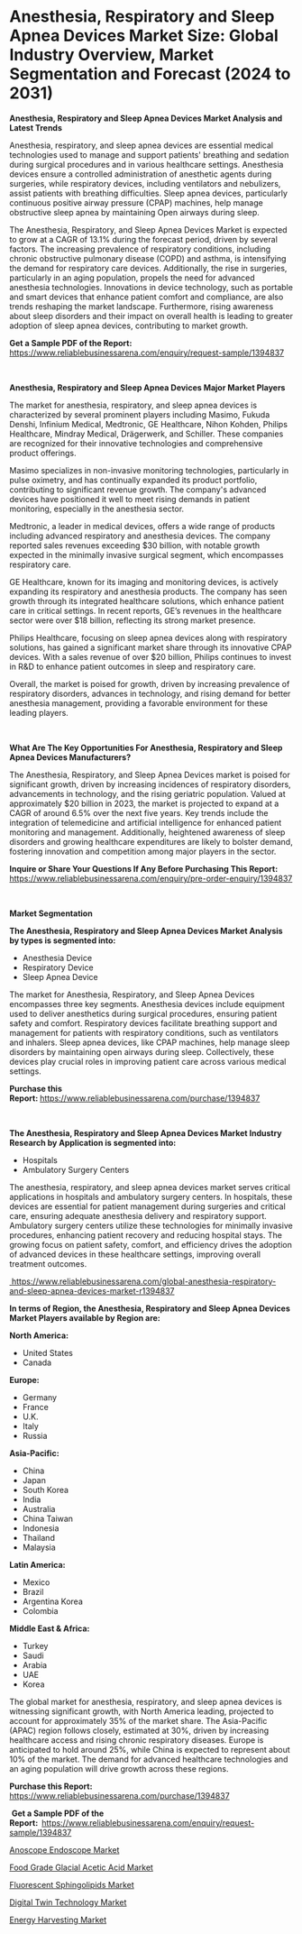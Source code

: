 <p><h1>Anesthesia, Respiratory and Sleep Apnea Devices Market Size: Global Industry Overview, Market Segmentation and Forecast (2024 to 2031)</h1></p><p><strong>Anesthesia, Respiratory and Sleep Apnea Devices Market Analysis and Latest Trends</strong></p>
<p><p>Anesthesia, respiratory, and sleep apnea devices are essential medical technologies used to manage and support patients' breathing and sedation during surgical procedures and in various healthcare settings. Anesthesia devices ensure a controlled administration of anesthetic agents during surgeries, while respiratory devices, including ventilators and nebulizers, assist patients with breathing difficulties. Sleep apnea devices, particularly continuous positive airway pressure (CPAP) machines, help manage obstructive sleep apnea by maintaining Open airways during sleep.</p><p>The Anesthesia, Respiratory, and Sleep Apnea Devices Market is expected to grow at a CAGR of 13.1% during the forecast period, driven by several factors. The increasing prevalence of respiratory conditions, including chronic obstructive pulmonary disease (COPD) and asthma, is intensifying the demand for respiratory care devices. Additionally, the rise in surgeries, particularly in an aging population, propels the need for advanced anesthesia technologies. Innovations in device technology, such as portable and smart devices that enhance patient comfort and compliance, are also trends reshaping the market landscape. Furthermore, rising awareness about sleep disorders and their impact on overall health is leading to greater adoption of sleep apnea devices, contributing to market growth.</p></p>
<p><strong>Get a Sample PDF of the Report:&nbsp;</strong> <a href="https://www.reliablebusinessarena.com/enquiry/request-sample/1394837">https://www.reliablebusinessarena.com/enquiry/request-sample/1394837</a></p>
<p>&nbsp;</p>
<p><strong>Anesthesia, Respiratory and Sleep Apnea Devices Major Market Players</strong></p>
<p><p>The market for anesthesia, respiratory, and sleep apnea devices is characterized by several prominent players including Masimo, Fukuda Denshi, Infinium Medical, Medtronic, GE Healthcare, Nihon Kohden, Philips Healthcare, Mindray Medical, Drägerwerk, and Schiller. These companies are recognized for their innovative technologies and comprehensive product offerings.</p><p>Masimo specializes in non-invasive monitoring technologies, particularly in pulse oximetry, and has continually expanded its product portfolio, contributing to significant revenue growth. The company's advanced devices have positioned it well to meet rising demands in patient monitoring, especially in the anesthesia sector.</p><p>Medtronic, a leader in medical devices, offers a wide range of products including advanced respiratory and anesthesia devices. The company reported sales revenues exceeding $30 billion, with notable growth expected in the minimally invasive surgical segment, which encompasses respiratory care.</p><p>GE Healthcare, known for its imaging and monitoring devices, is actively expanding its respiratory and anesthesia products. The company has seen growth through its integrated healthcare solutions, which enhance patient care in critical settings. In recent reports, GE’s revenues in the healthcare sector were over $18 billion, reflecting its strong market presence.</p><p>Philips Healthcare, focusing on sleep apnea devices along with respiratory solutions, has gained a significant market share through its innovative CPAP devices. With a sales revenue of over $20 billion, Philips continues to invest in R&D to enhance patient outcomes in sleep and respiratory care.</p><p>Overall, the market is poised for growth, driven by increasing prevalence of respiratory disorders, advances in technology, and rising demand for better anesthesia management, providing a favorable environment for these leading players.</p></p>
<p>&nbsp;</p>
<p><strong>What Are The Key Opportunities For Anesthesia, Respiratory and Sleep Apnea Devices Manufacturers?</strong></p>
<p><p>The Anesthesia, Respiratory, and Sleep Apnea Devices market is poised for significant growth, driven by increasing incidences of respiratory disorders, advancements in technology, and the rising geriatric population. Valued at approximately $20 billion in 2023, the market is projected to expand at a CAGR of around 6.5% over the next five years. Key trends include the integration of telemedicine and artificial intelligence for enhanced patient monitoring and management. Additionally, heightened awareness of sleep disorders and growing healthcare expenditures are likely to bolster demand, fostering innovation and competition among major players in the sector.</p></p>
<p><strong>Inquire or Share Your Questions If Any Before Purchasing This Report:</strong> <a href="https://www.reliablebusinessarena.com/enquiry/pre-order-enquiry/1394837">https://www.reliablebusinessarena.com/enquiry/pre-order-enquiry/1394837</a></p>
<p>&nbsp;</p>
<p><strong>Market Segmentation</strong></p>
<p><strong>The Anesthesia, Respiratory and Sleep Apnea Devices Market Analysis by types is segmented into:</strong></p>
<p><ul><li>Anesthesia Device</li><li>Respiratory Device</li><li>Sleep Apnea Device</li></ul></p>
<p><p>The market for Anesthesia, Respiratory, and Sleep Apnea Devices encompasses three key segments. Anesthesia devices include equipment used to deliver anesthetics during surgical procedures, ensuring patient safety and comfort. Respiratory devices facilitate breathing support and management for patients with respiratory conditions, such as ventilators and inhalers. Sleep apnea devices, like CPAP machines, help manage sleep disorders by maintaining open airways during sleep. Collectively, these devices play crucial roles in improving patient care across various medical settings.</p></p>
<p><strong>Purchase this Report:&nbsp;</strong><a href="https://www.reliablebusinessarena.com/purchase/1394837">https://www.reliablebusinessarena.com/purchase/1394837</a></p>
<p>&nbsp;</p>
<p><strong>The Anesthesia, Respiratory and Sleep Apnea Devices Market Industry Research by Application is segmented into:</strong></p>
<p><ul><li>Hospitals</li><li>Ambulatory Surgery Centers</li></ul></p>
<p><p>The anesthesia, respiratory, and sleep apnea devices market serves critical applications in hospitals and ambulatory surgery centers. In hospitals, these devices are essential for patient management during surgeries and critical care, ensuring adequate anesthesia delivery and respiratory support. Ambulatory surgery centers utilize these technologies for minimally invasive procedures, enhancing patient recovery and reducing hospital stays. The growing focus on patient safety, comfort, and efficiency drives the adoption of advanced devices in these healthcare settings, improving overall treatment outcomes.</p></p>
<p><a href="https://www.reliablebusinessarena.com/global-anesthesia-respiratory-and-sleep-apnea-devices-market-r1394837">&nbsp;https://www.reliablebusinessarena.com/global-anesthesia-respiratory-and-sleep-apnea-devices-market-r1394837</a></p>
<p><strong>In terms of Region, the Anesthesia, Respiratory and Sleep Apnea Devices Market Players available by Region are:</strong></p>
<p>
    <p> <strong> North America: </strong>
        <ul>
            <li>United States</li>
            <li>Canada</li>
        </ul>
        </p> 
    <p> <strong> Europe: </strong>
        <ul>
            <li>Germany</li>
            <li>France</li>
            <li>U.K.</li>
            <li>Italy</li>
            <li>Russia</li>
        </ul>
        </p> 
    <p> <strong> Asia-Pacific: </strong>
        <ul>
            <li>China</li>
            <li>Japan</li>
            <li>South Korea</li>
            <li>India</li>
            <li>Australia</li>
            <li>China Taiwan</li>
            <li>Indonesia</li>
            <li>Thailand</li>
            <li>Malaysia</li>
        </ul>
        </p> 
    <p> <strong> Latin America: </strong>
        <ul>
            <li>Mexico</li>
            <li>Brazil</li>
            <li>Argentina Korea</li>
            <li>Colombia</li>
        </ul>
        </p> 
    <p> <strong> Middle East & Africa: </strong>
        <ul>
            <li>Turkey</li>
            <li>Saudi</li>
            <li>Arabia</li>
            <li>UAE</li>
            <li>Korea</li>
        </ul>
    </p>
    </p>
<p><p>The global market for anesthesia, respiratory, and sleep apnea devices is witnessing significant growth, with North America leading, projected to account for approximately 35% of the market share. The Asia-Pacific (APAC) region follows closely, estimated at 30%, driven by increasing healthcare access and rising chronic respiratory diseases. Europe is anticipated to hold around 25%, while China is expected to represent about 10% of the market. The demand for advanced healthcare technologies and an aging population will drive growth across these regions.</p></p>
<p><strong>Purchase this Report: </strong><a href="https://www.reliablebusinessarena.com/purchase/1394837">https://www.reliablebusinessarena.com/purchase/1394837</a></p>
<p>&nbsp;<strong>Get a Sample PDF of the Report:&nbsp;&nbsp;</strong><a href="https://www.reliablebusinessarena.com/enquiry/request-sample/1394837">https://www.reliablebusinessarena.com/enquiry/request-sample/1394837</a></p>
<p><strong></strong></p>
<p><p><a href="https://github.com/lylyparadise/Market-Research-Report-List-5/blob/main/anoscope-endoscope-market.md">Anoscope Endoscope Market</a></p><p><a href="https://issuu.com/reportprime-2/docs/food-grade-glacial-acetic-acid-mark_7decf25e30db95">Food Grade Glacial Acetic Acid Market</a></p><p><a href="https://issuu.com/reportprime-2/docs/fluorescent-sphingolipids-market-si_35e6bb39a43cfd">Fluorescent Sphingolipids Market</a></p><p><a href="https://www.linkedin.com/pulse/digital-twin-technology-market-trends-detailed-study-its-segmentation-boilf?trackingId=UCC8ctkmTwWhfh4UYHHdEg%3D%3D">Digital Twin Technology Market</a></p><p><a href="https://www.linkedin.com/pulse/strategic-insights-global-energy-harvesting-market-trends-2024-jyxnf?trackingId=rQ55%2FYvWQ%2F2oilDLvYDKnw%3D%3D">Energy Harvesting Market</a></p></p>